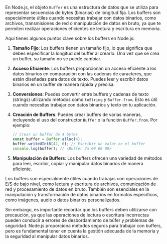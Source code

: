 En Node.js, el objeto `Buffer` es una estructura de datos que se utiliza para representar secuencias de bytes (binarias) de longitud fija. Los buffers son especialmente útiles cuando necesitas trabajar con datos binarios, como archivos, transmisiones de red o manipulación de datos en bruto, ya que te permiten realizar operaciones eficientes de lectura y escritura en memoria.

Aquí tienes algunos puntos clave sobre los buffers en Node.js:

1. **Tamaño Fijo**: Los buffers tienen un tamaño fijo, lo que significa que debes especificar la longitud del buffer al crearlo. Una vez que se crea un buffer, su tamaño no se puede cambiar.

2. **Acceso Eficiente**: Los buffers proporcionan un acceso eficiente a los datos binarios en comparación con las cadenas de caracteres, que están diseñadas para datos de texto. Puedes leer y escribir datos binarios en un buffer de manera rápida y precisa.

3. **Conversiones**: Puedes convertir entre buffers y cadenas de texto (strings) utilizando métodos como `toString` y `Buffer.from`. Esto es útil cuando necesitas trabajar con datos binarios y texto en tu aplicación.

4. **Creación de Buffers**: Puedes crear buffers de varias maneras, incluyendo el uso del constructor `Buffer` o la función `Buffer.from`. Por ejemplo:

   ```javascript
   // Crear un buffer de 4 bytes
   const buffer = Buffer.alloc(4);
   buffer.writeUInt8(42, 0); // Escribir un valor en el buffer
   console.log(buffer); // <Buffer 2a 00 00 00>
   ```

5. **Manipulación de Buffers**: Los buffers ofrecen una variedad de métodos para leer, escribir, copiar y manipular datos binarios de manera eficiente.

Los buffers son especialmente útiles cuando trabajas con operaciones de E/S de bajo nivel, como lectura y escritura de archivos, comunicación de red y procesamiento de datos en bruto. También son esenciales en la manipulación y transformación de datos binarios en formatos específicos, como imágenes, audio o datos binarios personalizados.

Sin embargo, es importante recordar que los buffers deben utilizarse con precaución, ya que las operaciones de lectura o escritura incorrectas pueden conducir a errores de desbordamiento de búfer y problemas de seguridad. Node.js proporciona métodos seguros para trabajar con buffers, pero es fundamental tener en cuenta la gestión adecuada de la memoria y la seguridad al manipular datos binarios.
